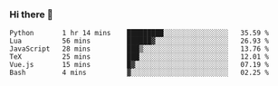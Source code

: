 ### Hi there 👋

<!--
**gustavkrist/gustavkrist** is a ✨ _special_ ✨ repository because its `README.md` (this file) appears on your GitHub profile.

Here are some ideas to get you started:

- 🔭 I’m currently working on ...
- 🌱 I’m currently learning ...
- 👯 I’m looking to collaborate on ...
- 🤔 I’m looking for help with ...
- 💬 Ask me about ...
- 📫 How to reach me: ...
- 😄 Pronouns: ...
- ⚡ Fun fact: ...
-->

<!--START_SECTION:waka-->

```text
Python       1 hr 14 mins    █████████░░░░░░░░░░░░░░░░   35.59 %
Lua          56 mins         ██████▓░░░░░░░░░░░░░░░░░░   26.93 %
JavaScript   28 mins         ███▒░░░░░░░░░░░░░░░░░░░░░   13.76 %
TeX          25 mins         ███░░░░░░░░░░░░░░░░░░░░░░   12.01 %
Vue.js       15 mins         █▓░░░░░░░░░░░░░░░░░░░░░░░   07.19 %
Bash         4 mins          ▓░░░░░░░░░░░░░░░░░░░░░░░░   02.25 %
```

<!--END_SECTION:waka-->
